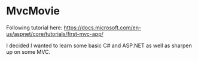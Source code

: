 # MvcMovie
Following tutorial here: https://docs.microsoft.com/en-us/aspnet/core/tutorials/first-mvc-app/


I decided I wanted to learn some basic C# and ASP.NET as well as sharpen up on some MVC.
